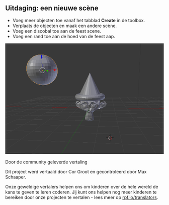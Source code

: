 ## Uitdaging: een nieuwe scène

+ Voeg meer objecten toe vanaf het tabblad **Create** in de toolbox.
+ Verplaats de objecten en maak een andere scène.
+ Voeg een discobal toe aan de feest scene.
+ Voeg een rand toe aan de hoed van de feest aap.

![Challenge](images/challenge.png)

Door de community geleverde vertaling

Dit project werd vertaald door Cor Groot en gecontroleerd door Max Schaaper.

Onze geweldige vertalers helpen ons om kinderen over de hele wereld de kans te geven te leren coderen. Jij kunt ons helpen nog meer kinderen te bereiken door onze projecten te vertalen - lees meer op [rpf.io/translators](https://rpf.io/translators).